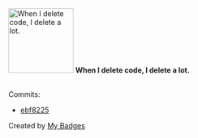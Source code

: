 <img src="https://my-badges.github.io/my-badges/mass-delete-commit.png" alt="When I delete code, I delete a lot." title="When I delete code, I delete a lot." width="128">
<strong>When I delete code, I delete a lot.</strong>
<br><br>

Commits:

- <a href="https://github.com/nlsschim/30daysofstreamlit/commit/ebf822523b1b8e560f8d0aaf2c6c57831f27248d">ebf8225</a>


Created by <a href="https://github.com/my-badges/my-badges">My Badges</a>
